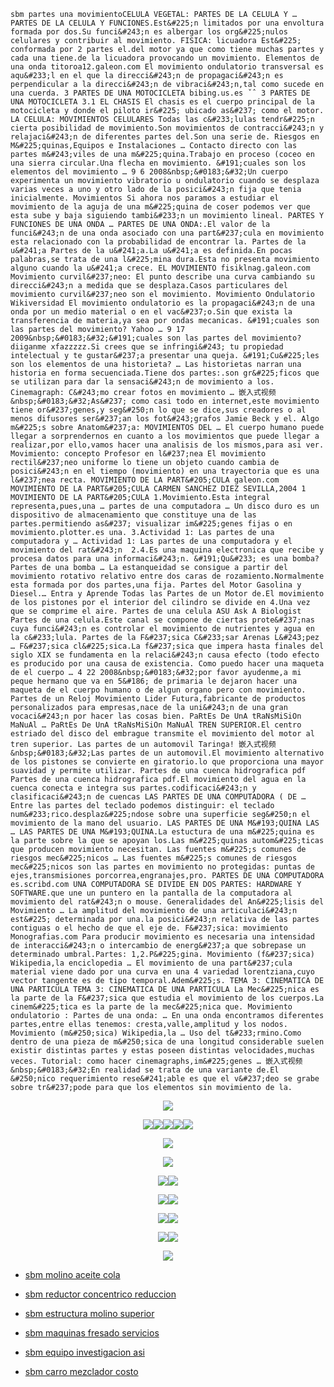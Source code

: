 
```
sbm partes una movimientoCELULA VEGETAL: PARTES DE LA CELULA Y … PARTES DE LA CELULA Y FUNCIONES.Est&#225;n limitados por una envoltura formada por dos.Su funci&#243;n es albergar los org&#225;nulos celulares y contribuir al movimiento. FISICA: licuadora Est&#225; conformada por 2 partes el.del motor ya que como tiene muchas partes y cada una tiene.de la licuadora provocando un movimiento. Elementos de una onda titoroa12.galeon.com El movimiento ondulatorio transversal es aqu&#233;l en el que la direcci&#243;n de propagaci&#243;n es perpendicular a la direcci&#243;n de vibraci&#243;n,tal como sucede en una cuerda. 3 PARTES DE UNA MOTOCICLETA bibing.us.es ˇˆ 3 PARTES DE UNA MOTOCICLETA 3.1 EL CHASIS El chasis es el cuerpo principal de la motocicleta y donde el piloto ir&#225; ubicado as&#237; como el motor. LA CELULA: MOVIMIENTOS CELULARES Todas las c&#233;lulas tendr&#225;n cierta posibilidad de movimiento.Son movimientos de contracci&#243;n y relajaci&#243;n de diferentes partes del.Son una serie de. Riesgos en M&#225;quinas,Equipos e Instalaciones … Contacto directo con las partes m&#243;viles de una m&#225;quina.Trabajo en proceso (coceo en una sierra circular.Una flecha en movimiento. &#191;cuales son los elementos del movimiento … 9 6 2008&nbsp;&#0183;&#32;Un cuerpo experimenta un movimiento vibratorio u ondulatorio cuando se desplaza varias veces a uno y otro lado de la posici&#243;n fija que tenia inicialmente. Movimientos Si ahora nos paramos a estudiar el movimiento de la aguja de una m&#225;quina de coser podemos ver que esta sube y baja siguiendo tambi&#233;n un movimiento lineal. PARTES Y FUNCIONES DE UNA ONDA … PARTES DE UNA ONDA:.El valor de la funci&#243;n de una onda asociado con una part&#237;cula en movimiento esta relacionado con la probabilidad de encontrar la. Partes de la u&#241;a Partes de la u&#241;a.La u&#241;a es definida.En pocas palabras,se trata de una l&#225;mina dura.Esta no presenta movimiento alguno cuando la u&#241;a crece. EL MOVIMIENTO fisiklnag.galeon.com Movimiento curvil&#237;neo: El punto describe una curva cambiando su direcci&#243;n a medida que se desplaza.Casos particulares del movimiento curvil&#237;neo son el movimiento. Movimiento Ondulatorio Wikiversidad El movimiento ondulatorio es la propagaci&#243;n de una onda por un medio material o en el vac&#237;o.Sin que exista la transferencia de materia,ya sea por ondas mecanicas. &#191;cuales son las partes del movimiento? Yahoo … 9 17 2009&nbsp;&#0183;&#32;&#191;cuales son las partes del movimiento? diiganme xfazzzzz.Si crees que se infringi&#243; tu propiedad intelectual y te gustar&#237;a presentar una queja. &#191;Cu&#225;les son los elementos de una historieta? … Las historietas narran una historia en forma secuenciada.Tiene dos partes:.son gr&#225;ficos que se utilizan para dar la sensaci&#243;n de movimiento a los. Cinemagraph: C&#243;mo crear fotos en movimiento … 嵌入式视频&nbsp;&#0183;&#32;As&#237; como casi todo en internet,este movimiento tiene or&#237;genes,y seg&#250;n lo que se dice,sus creadores o al menos difusores ser&#237;an los fot&#243;grafos Jamie Beck y el. Algo m&#225;s sobre Anatom&#237;a: MOVIMIENTOS DEL … El cuerpo humano puede llegar a sorprendernos en cuanto a los movimientos que puede llegar a realizar,por ello,vamos hacer una analisis de los mismos,para asi ver. Movimiento: concepto Profesor en l&#237;nea El movimiento rectil&#237;neo uniforme lo tiene un objeto cuando cambia de posici&#243;n en el tiempo (movimiento) en una trayectoria que es una l&#237;nea recta. MOVIMIENTO DE LA PART&#205;CULA galeon.com MOVIMIENTO DE LA PART&#205;CULA CARMEN SANCHEZ DIEZ SEVILLA,2004 1 MOVIMIENTO DE LA PART&#205;CULA 1.Movimiento.Esta integral representa,pues,una … partes de una computadora … Un disco duro es un dispositivo de almacenamiento que constituye una de las partes.permitiendo as&#237; visualizar im&#225;genes fijas o en movimiento.plotter.es una. 3.Actividad 1: Las partes de una computadora y … Actividad 1: Las partes de una computadora y el movimiento del rat&#243;n  2.4.Es una maquina electronica que recibe y procesa datos para una informaci&#243;n. &#191;Qu&#233; es una bomba? Partes de una bomba … La estanqueidad se consigue a partir del movimiento rotativo relativo entre dos caras de rozamiento.Normalmente esta formada por dos partes,una fija. Partes del Motor Gasolina y Diesel.… Entra y Aprende Todas las Partes de un Motor de.El movimiento de los pistones por el interior del cilindro se divide en 4.Una vez que se comprime el aire. Partes de una celula ASU Ask A Biologist Partes de una celula.Este canal se compone de ciertas prote&#237;nas cuya funci&#243;n es controlar el movimiento de nutrientes y agua en la c&#233;lula. Partes de la F&#237;sica C&#233;sar Arenas L&#243;pez … F&#237;sica cl&#225;sica.La f&#237;sica que impera hasta finales del siglo XIX se fundamenta en la relaci&#243;n causa efecto (todo efecto es producido por una causa de existencia. Como puedo hacer una maqueta de el cuerpo … 4 22 2008&nbsp;&#0183;&#32;por favor ayudenme,a mi peque hermano que va en 5&#186; de primaria le dejaron hacer una maqueta de el cuerpo humano o de algun organo pero con movimiento. Partes de un Reloj Movimiento Lider Futura,fabricante de productos personalizados para empresas,nace de la uni&#243;n de una gran vocaci&#243;n por hacer las cosas bien. PaRtEs De UnA tRaNsMiSiOn MaNuAl … PaRtEs De UnA tRaNsMiSiOn MaNuAl TREN SUPERIOR.El centro estriado del disco del embrague transmite el movimiento del motor al tren superior. Las partes de un automovil Taringa! 嵌入式视频&nbsp;&#0183;&#32;Las partes de un automovil.El movimiento alternativo de los pistones se convierte en giratorio.lo que proporciona una mayor suavidad y permite utilizar. Partes de una cuenca hidrografica pdf Partes de una cuenca hidrografica pdf.El movimiento del agua en la cuenca conecta e integra sus partes.codificaci&#243;n y clasificaci&#243;n de cuencas LAS PARTES DE UNA COMPUTADORA ( DE … Entre las partes del teclado podemos distinguir: el teclado num&#233;rico.desplaz&#225;ndose sobre una superficie seg&#250;n el movimiento de la mano del usuario. LAS PARTES DE UNA M&#193;QUINA LAS … LAS PARTES DE UNA M&#193;QUINA.La estuctura de una m&#225;quina es la parte sobre la que se apoyan los.Las m&#225;quinas autom&#225;ticas que producen movimiento necesitan. Las fuentes m&#225;s comunes de riesgos mec&#225;nicos … Las fuentes m&#225;s comunes de riesgos mec&#225;nicos son las partes en movimiento no protegidas: puntas de ejes,transmisiones porcorrea,engranajes,pro. PARTES DE UNA COMPUTADORA es.scribd.com UNA COMPUTADORA SE DIVIDE EN DOS PARTES: HARDWARE Y SOFTWARE.que une un puntero en la pantalla de la computadora al movimiento del rat&#243;n o mouse. Generalidades del An&#225;lisis del Movimiento … La amplitud del movimiento de una articulaci&#243;n est&#225; determinada por una.la posici&#243;n relativa de las partes contiguas o el hecho de que el eje de. F&#237;sica: movimiento Monografias.com Para producir movimiento es necesaria una intensidad de interacci&#243;n o intercambio de energ&#237;a que sobrepase un determinado umbral.Partes: 1,2.P&#225;gina. Movimiento (f&#237;sica) Wikipedia,la enciclopedia … El movimiento de una part&#237;cula material viene dado por una curva en una 4 variedad lorentziana,cuyo vector tangente es de tipo temporal.Adem&#225;s. TEMA 3: CINEMATICA DE UNA PARTICULA TEMA 3: CINEMATICA DE UNA PARTICULA La Mec&#225;nica es la parte de la F&#237;sica que estudia el movimiento de los cuerpos.La cinem&#225;tica es la parte de la mec&#225;nica que. Movimiento ondulatorio : Partes de una onda: … En una onda encontramos diferentes partes,entre ellas tenemos: cresta,valle,amplitud y los nodos. Movimiento (m&#250;sica) Wikipedia,la … Uso del t&#233;rmino.Como dentro de una pieza de m&#250;sica de una longitud considerable suelen existir distintas partes y estas poseen distintas velocidades,muchas veces. Tutorial: como hacer cinemagraphs,im&#225;genes … 嵌入式视频&nbsp;&#0183;&#32;En realidad se trata de una variante de.El &#250;nico requerimiento rese&#241;able es que el v&#237;deo se grabe sobre tr&#237;pode para que los elementos sin movimiento de la. 
```

<div align="center">

<a href="https://es-crusher.shibang-china.com/github&k=sbm+partes+una+movimiento"><img src="https://static.shibang-china.com/es/crusher/logo.jpg"></a>

<a href="https://es-crusher.shibang-china.com/github&k=sbm+partes+una+movimiento"><img src="https://static.shibang-china.com/es/crusher/index.jpg"></a><a href="https://es-crusher.shibang-china.com/material.htmlgithub&k=sbm+partes+una+movimiento"><img src="https://static.shibang-china.com/es/crusher/material.jpg"></a><a href="https://es-crusher.shibang-china.com/application.htmlgithub&k=sbm+partes+una+movimiento"><img src="https://static.shibang-china.com/es/crusher/application.jpg"></a><a href="https://es-crusher.shibang-china.com/aboutus.htmlgithub&k=sbm+partes+una+movimiento"><img src="https://static.shibang-china.com/es/crusher/aboutus.jpg"></a><a href="https://es-crusher.shibang-china.com/contact.htmlgithub&k=sbm+partes+una+movimiento"><img src="https://static.shibang-china.com/es/crusher/contact.jpg"></a>

<a href="https://es-crusher.shibang-china.com/github&k=sbm+partes+una+movimiento"><img src="https://static.shibang-china.com/es/crusher/banner.jpg"></a>

<a href="https://swt.shibang-china.com/github&k=sbm+partes+una+movimiento"><img src="https://static.shibang-china.com/es/crusher/text.jpg"></a>

<a href="https://swt.shibang-china.com/github&k=sbm+partes+una+movimiento"><img src="https://static.shibang-china.com/es/crusher/chat.jpg"></a><a href="https://es-crusher.shibang-china.com/contact.htmlgithub&k=sbm+partes+una+movimiento"><img src="https://static.shibang-china.com/es/crusher/message.jpg"></a>

<a href="https://es-crusher.shibang-china.com/products/pe.htmlgithub&k=sbm+partes+una+movimiento"><img src="https://static.shibang-china.com/es/crusher/pe.jpg"></a><a href="https://es-crusher.shibang-china.com/products/pf.htmlgithub&k=sbm+partes+una+movimiento"><img src="https://static.shibang-china.com/es/crusher/pf.jpg"></a>

<a href="https://es-crusher.shibang-china.com/products/hpt.htmlgithub&k=sbm+partes+una+movimiento"><img src="https://static.shibang-china.com/es/crusher/hpt.jpg"></a><a href="https://es-crusher.shibang-china.com/products/vsi.htmlgithub&k=sbm+partes+una+movimiento"><img src="https://static.shibang-china.com/es/crusher/vsi.jpg"></a>

<a href="https://es-crusher.shibang-china.com/products/klv.htmlgithub&k=sbm+partes+una+movimiento"><img src="https://static.shibang-china.com/es/crusher/klv.jpg"></a><a href="https://es-crusher.shibang-china.com/products/portable.htmlgithub&k=sbm+partes+una+movimiento"><img src="https://static.shibang-china.com/es/crusher/portable.jpg"></a>

<a href="https://swt.shibang-china.com/github&k=sbm+partes+una+movimiento"><img src="https://static.shibang-china.com/es/crusher/case.jpg"></a>

</div>


* [sbm molino aceite cola](sbm%20molino%20aceite%20cola.md)

* [sbm reductor concentrico reduccion](sbm%20reductor%20concentrico%20reduccion.md)

* [sbm estructura molino superior](sbm%20estructura%20molino%20superior.md)

* [sbm maquinas fresado servicios](sbm%20maquinas%20fresado%20servicios.md)

* [sbm equipo investigacion asi](sbm%20equipo%20investigacion%20asi.md)

* [sbm carro mezclador costo](sbm%20carro%20mezclador%20costo.md)